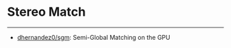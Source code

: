 # Stereo Match

-----

* [dhernandez0/sgm](https://github.com/dhernandez0/sgm): Semi-Global Matching on the GPU
